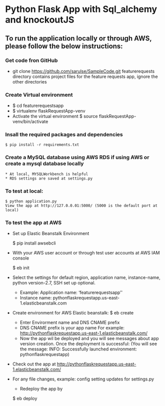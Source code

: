 # Python Flask App with Sql_alchemy and knockoutJS

## To run the application locally or through AWS, please follow the below instructions:

### Get code fron GitHub
*   git clone https://github.com/sarulse/SampleCode.git
	featurerequests directory contains project files for the feature requests app, ignore the other directories
### Create Virtual environment
*   $ cd featurerequestsapp
*	$ virtualenv flaskRequestApp-venv 
*   Activate the virtual environment
	$ source flaskRequestApp-venv/bin/activate
### Insall the required packages and dependencies
	$ pip install -r requirements.txt
### Create a MySQL database using AWS RDS if using AWS or create a mysql database locally
	* At local, MYSQLWorkbench is helpful
	* RDS settings are saved at settings.py
### To test at local: 	
	$ python application.py
	View the app at http://127.0.0.01:5000/ (5000 is the default port at local)
    
    
### To test the app at AWS
* Set up Elastic Beanstalk Environment

	$ pip install awsebcli
* With your AWS user account or through test user accounts at AWS IAM console

	$ eb init
* Select the settings for default region, application name, instance-name, python version-2.7, SSH set up optional.
	* Example: Application name: ‘featurerequestsapp’'
	* Instance name: pythonflaskrequestapp.us-east-1.elasticbeanstalk.com
* Create environment for AWS Elastic beanstalk:
	$ eb create
	
	* Enter Envirorment name and DNS CNAME prefix
	* DNS CNAME prefix is your app name For example: http://pythonflaskrequestapp.us-east-1.elasticbeanstalk.com/
	* Now the app wil be deployed and you will see messages about app version creation. Once the deployment is successful:
	(You will see the message: INFO: Successfully launched environment: pythonflaskrequestapp)
	
* Check out the app at http://pythonflaskrequestapp.us-east-1.elasticbeanstalk.com/
* For any file changes, example: config setting updates for settings.py
	* Redeploy the app by
	
	$ eb deploy
	
	  

	
	
	
	
	





